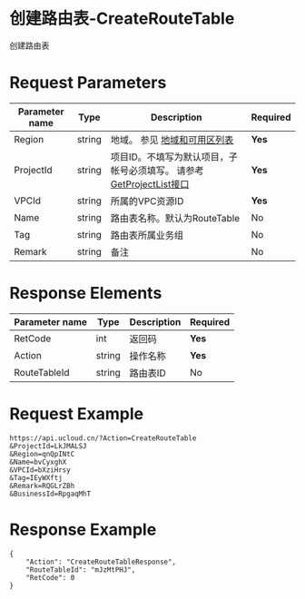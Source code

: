 # 创建路由表-CreateRouteTable

创建路由表

# Request Parameters
|Parameter name|Type|Description|Required|
|---|---|---|---|
|Region|string|地域。 参见 [地域和可用区列表](api/summary/regionlist)|**Yes**|
|ProjectId|string|项目ID。不填写为默认项目，子帐号必须填写。 请参考[GetProjectList接口](api/summary/get_project_list)|**Yes**|
|VPCId|string|所属的VPC资源ID|**Yes**|
|Name|string|路由表名称。默认为RouteTable|No|
|Tag|string|路由表所属业务组|No|
|Remark|string|备注|No|

# Response Elements
|Parameter name|Type|Description|Required|
|---|---|---|---|
|RetCode|int|返回码|**Yes**|
|Action|string|操作名称|**Yes**|
|RouteTableId|string|路由表ID|No|

# Request Example
```
https://api.ucloud.cn/?Action=CreateRouteTable
&ProjectId=LkJMALSJ
&Region=qnQpINtC
&Name=bvCyxghX
&VPCId=bXziHrsy
&Tag=IEyWXftj
&Remark=RQGLrZBh
&BusinessId=RpgaqMhT
```

# Response Example
```
{
    "Action": "CreateRouteTableResponse", 
    "RouteTableId": "mJzMtPHJ", 
    "RetCode": 0
}
```

